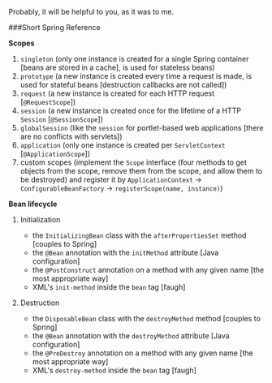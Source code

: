 Probably, it will be helpful to you, as it was to me.

###Short Spring Reference

**Scopes**

1. `singleton` (only one instance is created for a single Spring container [beans are stored in a cache], is used for stateless beans)
2. `prototype` (a new instance is created every time a request is made, is used for stateful beans [destruction callbacks are not called])
3. `request` (a new instance is created for each HTTP request [`@RequestScope`])
4. `session` (a new instance is created once for the lifetime of a HTTP `Session` [`@SessionScope`])
5. `globalSession` (like the `session` for portlet-based web applications [there are no conflicts with servlets])
6. `application` (only one instance is created per `ServletContext` [`@ApplicationScope`])
7. custom scopes (implement the `Scope` interface (four methods to get objects from the scope, remove them from the scope, and allow them to be destroyed) and register it by `ApplicationContext` -> `ConfigurableBeanFactory` -> `registerScope(name, instance)`)

**Bean lifecycle**

1. Initialization

    - the `InitializingBean` class with the `afterPropertiesSet` method [couples to Spring]
    - the `@Bean` annotation with the `initMethod` attribute [Java configuration]
    - the `@PostConstruct` annotation on a method with any given name [the most appropriate way]
    - XML's `init-method` inside the `bean` tag [faugh]

2. Destruction

    - the `DisposableBean` class with the `destroyMethod` method [couples to Spring]
    - the `@Bean` annotation with the `destroyMethod` attribute [Java configuration]
    - the `@PreDestroy` annotation on a method with any given name [the most appropriate way]
    - XML's `destroy-method` inside the `bean` tag [faugh]
    

